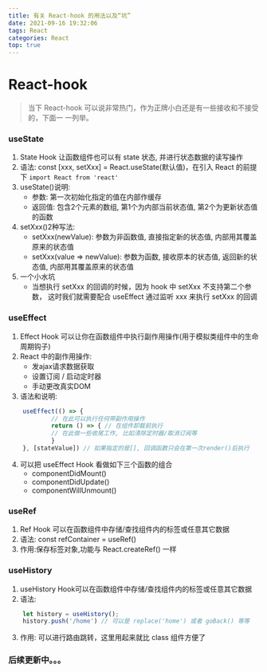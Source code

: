 ```yaml
---
title: 有关 React-hook 的用法以及“坑”
date: 2021-09-16 19:32:06
tags: React
categories: React
top: true
---
```


# React-hook
> 当下 React-hook 可以说非常热门，作为正牌小白还是有一些接收和不接受的，下面一 一列举。

### useState

1. State Hook 让函数组件也可以有 state 状态, 并进行状态数据的读写操作
2. 语法: const [xxx, setXxx] = React.useState(默认值)，在引入 React 的前提下 `import React from 'react'`
3. useState()说明:
    - 参数: 第一次初始化指定的值在内部作缓存
    - 返回值: 包含2个元素的数组, 第1个为内部当前状态值, 第2个为更新状态值的函数
4. setXxx()2种写法:
    - setXxx(newValue): 参数为非函数值, 直接指定新的状态值, 内部用其覆盖原来的状态值
    - setXxx(value => newValue): 参数为函数, 接收原本的状态值, 返回新的状态值, 内部用其覆盖原来的状态值
5. 一个小水坑
    - 当想执行 setXxx 的回调的时候，因为 hook 中 setXxx 不支持第二个参数， 这时我们就需要配合 useEffect 通过监听 xxx 来执行 setXxx 的回调

### useEffect

1. Effect Hook 可以让你在函数组件中执行副作用操作(用于模拟类组件中的生命周期钩子)
2. React 中的副作用操作:
    - 发ajax请求数据获取
    - 设置订阅 / 启动定时器
    - 手动更改真实DOM
3. 语法和说明: 
```js
    useEffect(() => { 
            // 在此可以执行任何带副作用操作
            return () => { // 在组件卸载前执行
            // 在此做一些收尾工作, 比如清除定时器/取消订阅等
            }
    }, [stateValue]) // 如果指定的是[], 回调函数只会在第一次render()后执行
```
    
4. 可以把 useEffect Hook 看做如下三个函数的组合
    - componentDidMount()
    - componentDidUpdate()
    - componentWillUnmount() 

### useRef

1. Ref Hook 可以在函数组件中存储/查找组件内的标签或任意其它数据
2. 语法: const refContainer = useRef()
3. 作用:保存标签对象,功能与 React.createRef() 一样

### useHistory

1. useHistory Hook可以在函数组件中存储/查找组件内的标签或任意其它数据
2. 语法: 
```js
    let history = useHistory();
    history.push('/home') // 可以是 replace('home') 或者 goBack() 等等
```
3. 作用: 可以进行路由跳转，这里用起来就比 class 组件方便了

### 后续更新中。。。